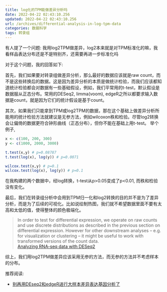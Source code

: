```yaml
---
title: log化的TPM能做差异分析吗
date: 2022-04-22 02:43:10.256
updated: 2022-04-22 02:43:10.256
url: /archives/differential-analysis-in-log-tpm-data
categories: 数据科学
tags: 转录组
---
```


有人提了一个问题: 我用log2TPM做差异，log2本来就是对TPM标准化的嘛，我看样品表达分布还是不是特别齐，还需要再进一步标准化吗

对于这个问题，我的回答如下: 

首先，我们如果要对转录组做差异分析，那么最好的数据应该就是raw count，而不是这些转换后的数据。这是因为差异分析的本质是做统计检验，而我们应该都知道统计检验都会对数据有一些基础假设，例如，我们平常用的t-test，默认假设是数据服从正态分布。常用的DESeq2, limma(voom), edgeR之所以都要求输入数据是count，就是因为它们的统计假设是基于count。

其次，如果我们只能拿到TPM或log2TPM的数据，那在这个基础上做差异分析所能用的统计检验方法就建议是无参方法，例如wilcoxon秩和检验。尽管log2转换会让偏倚的数据更符合钟形曲线（正态分布），但你不能在基础上用t-test。 举个例子, 

```R
x <- c(100, 200, 300) 
y <- c(1000, 2000, 3000)

t.test(x,y) # p=0.08787
t.test(log(x), log(y)) # p=0.0071

wilcox.test(x,y) # p=0.1
wilcox.test(log(x), log(y)) # p=0.1

```

在我构建的两个数据中，经log转换，t-test从p>0.05变成了p<0.01, 而秩和检验没有变化。

最后，我们在转录组分析中会用到TPM归一化和log2转换的目的并不是为了差异分析，而是为了后续的可视化。比如说绘制热图，我们就不希望数据里面不要有太高和太低的值，使得整体的颜色极端化。

> In order to test for differential expression, we operate on raw counts and use discrete distributions as described in the previous section on differential expression. However for other downstream analyses – e.g. for visualization or clustering – it might be useful to work with transformed versions of the count data.  
[Analyzing RNA-seq data with DESeq2](https://bioconductor.org/packages/release/bioc/vignettes/DESeq2/inst/doc/DESeq2.html)


综上，我们用log2TPM做差异应该采用无参的方法，而无参的方法并不考虑样本的分布。


推荐阅读:

- [别再用DEseq2和edgeR进行大样本差异表达基因分析了
](https://kaopubear.top/blog/2022-03-20-donot-use-deseq2-edger-in-human-population-samples/)
